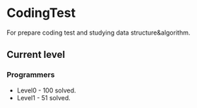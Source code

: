 # CodingTest

For prepare coding test and studying data structure&algorithm.

## Current level

### Programmers

- Level0 - 100 solved.
- Level1 - 51 solved.
